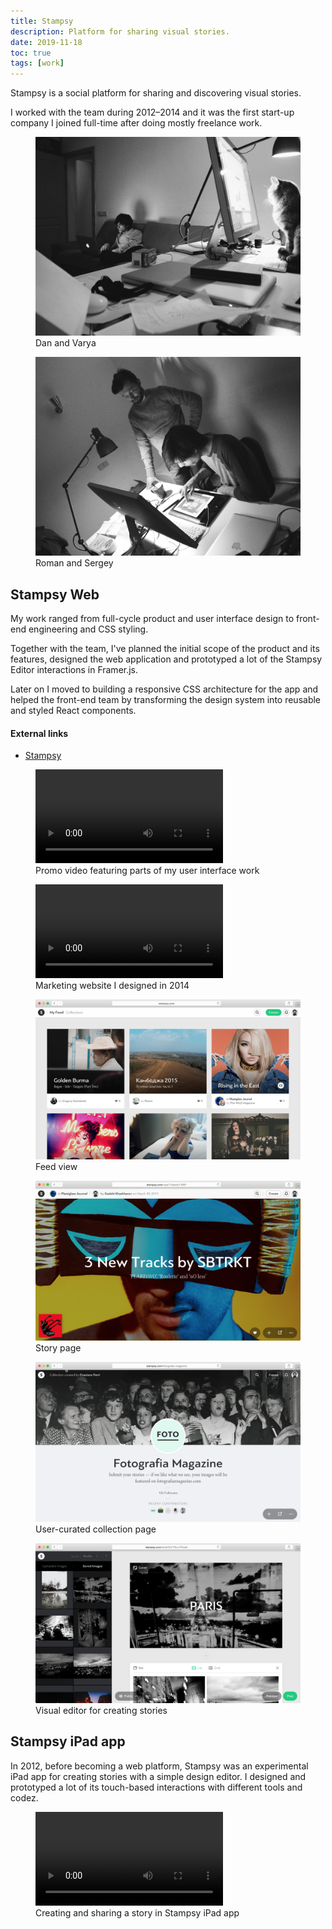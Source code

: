 ```yaml
---
title: Stampsy
description: Platform for sharing visual stories.
date: 2019-11-18
toc: true
tags: [work]
---
```


Stampsy is a social platform for sharing and discovering visual stories.

I worked with the team during 2012&ndash;2014 and it was the first start-up
company I joined full-time after doing mostly freelance work.

<div class="full-bleed cols-2">
  <figure>
    <img src="/img/stampsy/dan_and_varya.jpg" />
    <figcaption>Dan and Varya</figcaption>
  </figure>
  <figure>
    <img src="/img/stampsy/roman_and_sergey.jpg" />
    <figcaption>Roman and Sergey</figcaption>
  </figure>
</div>

## Stampsy Web

My work ranged from full-cycle product and user interface design to front-end
engineering and CSS styling.

Together with the team, I've planned the initial scope of the product and its
features, designed the web application and prototyped a lot of the Stampsy
Editor interactions in Framer.js.

Later on I moved to building a responsive CSS architecture for the app and
helped the front-end team by transforming the design system into reusable and
styled React components.

#### External links

- [Stampsy](https://stampsy.com)

<figure class="full-bleed">
  <video controls autoplay><source src="/img/stampsy/stampsy-web.mp4" /></video>
  <figcaption>Promo video featuring parts of my user interface work</figcaption>
</figure>

<figure class="full-bleed">
  <video controls><source src="/img/stampsy/stampsy-site.mp4" /></video>
  <figcaption>Marketing website I designed in 2014</figcaption>
</figure>

<div class="full-bleed cols-2">
  <figure>
    <img src="/img/stampsy/stampsy-web-0.png" />
    <figcaption>Feed view</figcaption>
  </figure>
  <figure>
    <img src="/img/stampsy/stampsy-web-1.png" />
    <figcaption>Story page</figcaption>
  </figure>
  <figure>
    <img src="/img/stampsy/stampsy-web-2.png" />
    <figcaption>User-curated collection page</figcaption>
  </figure>
  <figure>
    <img src="/img/stampsy/stampsy-web-3.png" />
    <figcaption>Visual editor for creating stories</figcaption>
  </figure>
</div>

## Stampsy iPad app

In 2012, before becoming a web platform, Stampsy was an experimental iPad app
for creating stories with a simple design editor. I designed and prototyped a
lot of its touch-based interactions with different tools and codez.

<figure class="full-bleed">
  <video controls autoplay loop=true><source src="/img/stampsy/stampsy-ipad.mp4"/></video>
  <figcaption>Creating and sharing a story in Stampsy iPad app</figcaption>
</figure>
